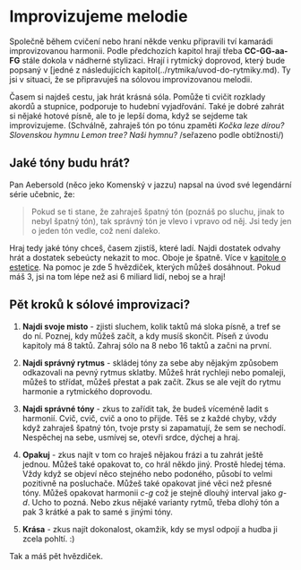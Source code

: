 # Improvizujeme melodie

Společně během cvičení nebo hraní někde venku připravili tví kamarádi improvizovanou harmonii. Podle předchozích kapitol hrají třeba **CC-GG-aa-FG** stále dokola v nádherné stylizaci. Hrají i rytmický doprovod, který bude popsaný v [jedné z následujících kapitol(../rytmika/uvod-do-rytmiky.md). Ty jsi v situaci, že se připravuješ na sólovou improvizovanou melodii.

Časem si najdeš cestu, jak hrát krásná sóla. Pomůže ti cvičit rozklady akordů a stupnice, podporuje to hudební vyjadřování. Také je dobré zahrát si nějaké hotové písně, ale to je lepší doma, když se sejdeme tak improvizujeme. (Schválně, zahraješ tón po tónu zpaměti *Kočka leze dírou?* *Slovenskou hymnu* *Lemon tree?* *Naši hymnu?* /seřazeno podle obtížnosti/)

## Jaké tóny budu hrát?
Pan Aebersold (něco jeko Komenský v jazzu) napsal na úvod své legendární série učebnic, že:

> Pokud se ti stane, že zahraješ špatný tón (poznáš po sluchu, jinak to nebyl špatný tón), tak správný tón je vlevo i vpravo od něj. Jsi tedy jen o jeden tón vedle, což není daleko.

Hraj tedy jaké tóny chceš, časem zjistíš, které ladí. Najdi dostatek odvahy hrát a dostatek sebeúcty nekazit to moc. Oboje je špatně. Více v [kapitole o estetice](../estetika.md). Na pomoc je zde 5 hvězdiček, kterých můžeš dosáhnout. Pokud máš 3, jsi na tom lépe než asi 6 miliard lidí, neboj se a hraj! 

## Pět kroků k sólové improvizaci?
1. **Najdi svoje misto** - zjisti sluchem, kolik taktů má sloka písně, a tref se do ní. Poznej, kdy můžeš začít, a kdy musíš skončit. Píseň z úvodu kapitoly má 8 taktů. Zahraj sólo na 8 nebo 16 taktů a začni na první.

2. **Najdi správný rytmus** - skládej tóny za sebe aby nějakým způsobem odkazovali na pevný rytmus sklatby. Můžeš hrát rychleji nebo pomaleji, můžeš to střídat, můžeš přestat a pak začít. Zkus se ale vejít do rytmu harmonie a rytmického doprovodu.

3. **Najdi správné tóny** - zkus to zařídit tak, že budeš víceméně ladit s harmonií. Cvič, cvič, cvič a ono to přijde. Těš se z každé chyby, vždy když zahraješ špatný tón, tvoje prsty si zapamatují, že sem se nechodí. Nespěchej na sebe, usmívej se, otevři srdce, dýchej a hraj.

4. **Opakuj** - zkus najít v tom co hraješ nějakou frázi a tu zahrát ještě jednou. Můžeš také opakovat to, co hrál někdo jiný. Prostě hledej téma. Vždy když se objeví něco stejného nebo podoného, působí to velmi pozitivně na posluchače. Můžeš také opakovat jiné věci než přesné tóny. Můžeš opakovat harmonii *c-g* což je stejně dlouhý interval jako *g-d*. Ucho to pozná. Nebo zkus nějaké varianty rytmů, třeba dlohý tón a pak 3 krátké a pak to samé s jinými tóny.

5. **Krása** - zkus najít dokonalost, okamžik, kdy se mysl odpojí a hudba ji zcela pohltí. :)

Tak a máš pět hvězdiček. 
